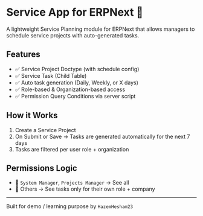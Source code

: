 # Service App for ERPNext 🚀

A lightweight Service Planning module for ERPNext that allows managers to schedule service projects with auto-generated tasks.

## Features
- ✅ Service Project Doctype (with schedule config)
- ✅ Service Task (Child Table)
- ✅ Auto task generation (Daily, Weekly, or X days)
- ✅ Role-based & Organization-based access
- ✅ Permission Query Conditions via server script

## How it Works
1. Create a Service Project
2. On Submit or Save → Tasks are generated automatically for the next 7 days
3. Tasks are filtered per user role + organization

## Permissions Logic
- 👤 `System Manager`, `Projects Manager` → See all
- 👥 Others → See tasks only for their own role + company

---

Built for demo / learning purpose by `HazemHesham23`
